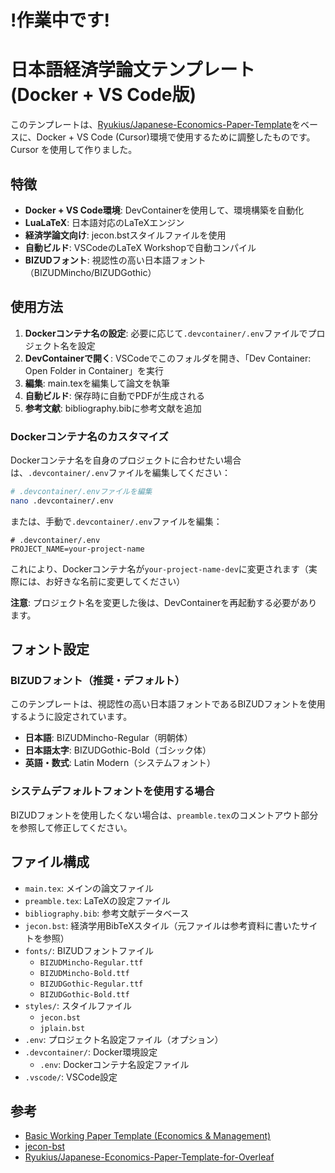 # !作業中です!


# 日本語経済学論文テンプレート (Docker + VS Code版)

このテンプレートは、[Ryukius/Japanese-Economics-Paper-Template](https://github.com/Ryukius/Japanese-Economics-Paper-Template)をベースに、Docker + VS Code (Cursor)環境で使用するために調整したものです。
Cursor を使用して作りました。

## 特徴

- **Docker + VS Code環境**: DevContainerを使用して、環境構築を自動化
- **LuaLaTeX**: 日本語対応のLaTeXエンジン
- **経済学論文向け**: jecon.bstスタイルファイルを使用
- **自動ビルド**: VSCodeのLaTeX Workshopで自動コンパイル
- **BIZUDフォント**: 視認性の高い日本語フォント（BIZUDMincho/BIZUDGothic）

## 使用方法

1. **Dockerコンテナ名の設定**: 必要に応じて`.devcontainer/.env`ファイルでプロジェクト名を設定
2. **DevContainerで開く**: VSCodeでこのフォルダを開き、「Dev Container: Open Folder in Container」を実行
3. **編集**: main.texを編集して論文を執筆
4. **自動ビルド**: 保存時に自動でPDFが生成される
5. **参考文献**: bibliography.bibに参考文献を追加

### Dockerコンテナ名のカスタマイズ

Dockerコンテナ名を自身のプロジェクトに合わせたい場合は、`.devcontainer/.env`ファイルを編集してください：

```bash
# .devcontainer/.envファイルを編集
nano .devcontainer/.env
```

または、手動で`.devcontainer/.env`ファイルを編集：

```env
# .devcontainer/.env
PROJECT_NAME=your-project-name
```

これにより、Dockerコンテナ名が`your-project-name-dev`に変更されます（実際には、お好きな名前に変更してください）

**注意**: プロジェクト名を変更した後は、DevContainerを再起動する必要があります。

## フォント設定

### BIZUDフォント（推奨・デフォルト）
このテンプレートは、視認性の高い日本語フォントであるBIZUDフォントを使用するように設定されています。
- **日本語**: BIZUDMincho-Regular（明朝体）
- **日本語太字**: BIZUDGothic-Bold（ゴシック体）
- **英語・数式**: Latin Modern（システムフォント）

### システムデフォルトフォントを使用する場合
BIZUDフォントを使用したくない場合は、`preamble.tex`のコメントアウト部分を参照して修正してください。

## ファイル構成

- `main.tex`: メインの論文ファイル
- `preamble.tex`: LaTeXの設定ファイル
- `bibliography.bib`: 参考文献データベース
- `jecon.bst`: 経済学用BibTeXスタイル（元ファイルは参考資料に書いたサイトを参照）
- `fonts/`: BIZUDフォントファイル
  - `BIZUDMincho-Regular.ttf`
  - `BIZUDMincho-Bold.ttf`
  - `BIZUDGothic-Regular.ttf`
  - `BIZUDGothic-Bold.ttf`
- `styles/`: スタイルファイル
  - `jecon.bst`
  - `jplain.bst`
- `.env`: プロジェクト名設定ファイル（オプション）
- `.devcontainer/`: Docker環境設定
  - `.env`: Dockerコンテナ名設定ファイル
- `.vscode/`: VSCode設定

## 参考

- [Basic Working Paper Template (Economics & Management)](https://ja.overleaf.com/latex/templates/basic-working-paper-template-economics-and-management/bwpmkcbynmzj)
- [jecon-bst](https://github.com/ShiroTakeda/jecon-bst)
- [Ryukius/Japanese-Economics-Paper-Template-for-Overleaf](https://github.com/Ryukius/Japanese-Economics-Paper-Template-for-Overleaf)
